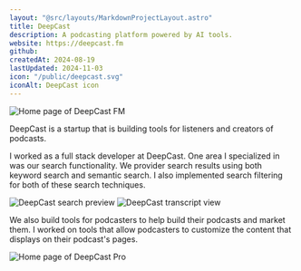 ```yaml
---
layout: "@src/layouts/MarkdownProjectLayout.astro"
title: DeepCast
description: A podcasting platform powered by AI tools.
website: https://deepcast.fm
github:
createdAt: 2024-08-19
lastUpdated: 2024-11-03
icon: "/public/deepcast.svg"
iconAlt: DeepCast icon
---
```


![Home page of DeepCast FM](@src/assets/projects/deepcast-fm-home.jpeg)

DeepCast is a startup that is building tools for listeners and creators of podcasts.

I worked as a full stack developer at DeepCast. One area I specialized in was our search functionality. We provider search results using both keyword search and semantic search. I also implemented search filtering for both of these search techniques.

![DeepCast search preview](@src/assets/projects/deepcast-search.jpeg)
![DeepCast transcript view](@src/assets/projects/deepcast-transcript.png)

We also build tools for podcasters to help build their podcasts and market them. I worked on tools that allow podcasters to customize the content that displays on their podcast's pages.

![Home page of DeepCast Pro](@src/assets/projects/deepcast-pro-home.jpeg)
